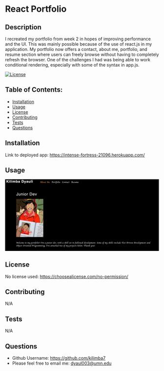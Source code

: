 # React Portfolio

  ## Description
  I recreated my portfolio from week 2 in hopes of improving performance and the UI. This was mainly possible because of the use of react.js in my application. My portfolio now offers a contact, about me, portfolio, and resume section where users can freely browse without having to completely refresh the browser. One of the challenges I had was being able to work conditional rendering, especially with some of the syntax in app.js. 

  [![License](https://img.shields.io/badge/License-NONE-inactive)](https://choosealicense.com/no-permission/)

  ## Table of Contents:
  - [Installation](#installation)
  - [Usage](#usage)
  - [License](#license)
  - [Contributing](#contributing)
  - [Tests](#tests)
  - [Questions](#questions)



  ## Installation
   Link to deployed app: https://intense-fortress-21096.herokuapp.com/

  ## Usage

  ![Demo](/src/assets/small/demo.jpg?raw=true "My DEMO")
  
  

  ## License
  No license used: https://choosealicense.com/no-permission/

  ## Contributing
  N/A

  ## Tests
  N/A

  ## Questions
  - Github Username: https://github.com/kilimba7
  - Please feel free to email me: dyaul003@umn.edu
